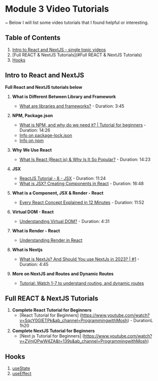 # Module 3 Video Tutorials
~ Below I will list some video tutorials that I found helpful or interesting.

## Table of Contents

 1. [Intro to React and NextJS - single topic videos](#intro)
 2. [Full REACT & NextJS Tutorials](#Full REACT & NextJS Tutorials)
 3. [Hooks](#Hooks)

<a name="intro"/>

## Intro to React and NextJS
**Full React and NextJS tutorials below**

1. **What is Different Between Library and Framework**
   - [What are libraries and frameworks?](https://www.youtube.com/watch?v=LimOOe6I4eo) - Duration: 3:45

2. **NPM, Package.json**
   - [What is NPM, and why do we need it? | Tutorial for beginners](https://www.youtube.com/watch?v=P3aKRdUyr0s&ab_channel=CoderCoder) - Duration: 14:26
   - [Info on package-lock.json](https://www.geeksforgeeks.org/what-is-package-lock-json/)
   - [Info on npm](https://www.freecodecamp.org/news/what-is-npm-a-node-package-manager-tutorial-for-beginners/)
     
4. **Why We Use React**
   - [What Is React (React js) & Why Is It So Popular?](https://www.youtube.com/watch?v=N3AkSS5hXMA&ab_channel=ProgrammingwithMosh) - Duration: 14:23

6. **JSX**
   - [ReactJS Tutorial - 8 - JSX](https://www.youtube.com/watch?v=7fPXI_MnBOY&ab_channel=Codevolution) - Duration: 11:24
   - [What is JSX? Creating Components in React](https://www.youtube.com/watch?v=PbkwqVZsUgs&ab_channel=SamMeech-Ward) - Duration: 16:48

7. **What is a Component, JSX & Render - React**
   - [Every React Concept Explained in 12 Minutes](https://www.youtube.com/watch?v=wIyHSOugGGw&ab_channel=CodeBootcamp) - Duration: 11:52
  
8. **Virtual DOM - React**
   - [Understanding Virtual DOM?](https://www.youtube.com/watch?v=dxz9HZ40h4I&ab_channel=DailyTuition) - Duration: 4:31

9. **What is Render - React**
   - [Understanding Render in React](https://www.youtube.com/watch?v=mECV6nGOqNo&t=97s&ab_channel=CodeSketched) 

10. **What is Nextjs**
    - [What is NextJs? And Should You use NextJs in 2023? | #1](https://www.youtube.com/watch?v=37rmwdseNiQ&ab_channel=Lypras) - Duration: 4:45

12. **More on NextJS and Routes and Dynamic Routes**
    - [Tutorial: Watch 1-7 to understand routing, and dynamic routes](https://www.youtube.com/playlist?list=PLC3y8-rFHvwjOKd6gdf4QtV1uYNiQnruI)

## Full REACT & NextJS Tutorials
1. **Complete React Tutorial for Beginners**
   - [React Tutorial for Beginners] (https://www.youtube.com/watch?v=SqcY0GlETPk&ab_channel=ProgrammingwithMosh) - DurationL 1h20
2. **Complete NextJS Tutorial for Beginners**
   - [Next js Tutorial for Beginners] (https://www.youtube.com/watch?v=ZVnjOPwW4ZA&t=139s&ab_channel=ProgrammingwithMosh)

## Hooks
1. [useState](https://www.youtube.com/watch?v=V9i3cGD-mts&list=PLApy4UwQM3UrZsBTY111R6P4frt6WK-G2&index=2)
2. [useEffect](https://www.youtube.com/watch?v=-4XpG5_Lj_o&list=PLApy4UwQM3UrZsBTY111R6P4frt6WK-G2&index=3)

